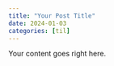 ```yaml
---
title: "Your Post Title"
date: 2024-01-03
categories: [til]
---
```

Your content goes right here.




